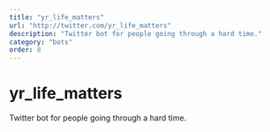 ```yaml
---
title: "yr_life_matters"
url: "http://twitter.com/yr_life_matters"
description: "Twitter bot for people going through a hard time."
category: "bots"
order: 8
---
```


# yr_life_matters

Twitter bot for people going through a hard time.
